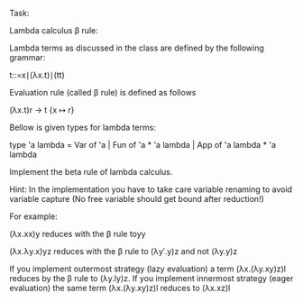 ﻿Task:

Lambda calculus β rule:

Lambda terms as discussed in the class are defined by the following grammar:

t::=x∣(λx.t)∣(tt)

Evaluation rule (called β rule) is defined as follows

(λx.t)r → t {x ↦ r}

Bellow is given types for lambda terms:

type 'a lambda = Var of 'a | Fun of 'a \* 'a lambda | App of 'a lambda \* 'a lambda

Implement the beta rule of lambda calculus.

Hint: In the implementation you have to take care variable renaming to avoid variable capture (No free variable should get bound after reduction!)

For example:

(λx.xx)y reduces with the β rule toyy

(λx.λy.x)yz reduces with the β rule to (λy′.y)z and not (λy.y)z

If you implement outermost strategy (lazy evaluation) a term (λx.(λy.xy)z)l reduces by the β rule to (λy.ly)z. If you implement innermost strategy (eager evaluation) the same term (λx.(λy.xy)z)l reduces to (λx.xz)l
